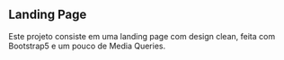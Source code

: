 ## Landing Page

Este projeto consiste em uma landing page com design clean, feita com Bootstrap5 e um pouco de Media Queries.
